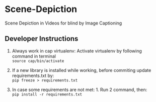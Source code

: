 # Scene-Depiction
Scene Depiction in Videos for blind by Image Captioning

## Developer Instructions
1. Always work in cap virtualenv: Activate virtualenv by following command in terminal<br>
<code>source cap/bin/activate</code> <br>

2. If a new library is installed while working, before commiting update requirements.txt by:<br>
<code>pip freeze > requirements.txt </code>

3. In case some requirements are not met: 1. Run 2 command, then:<br>
<code>pip install -r requirements.txt</code>
